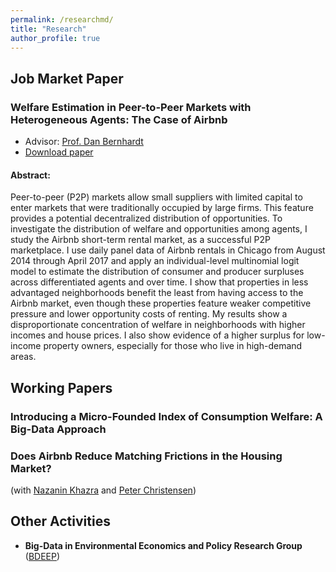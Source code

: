 ```yaml
--- 
permalink: /researchmd/
title: "Research"
author_profile: true 
---
```


##  Job Market Paper

### Welfare Estimation in Peer-to-Peer Markets with Heterogeneous Agents: The Case of Airbnb
* Advisor: [Prof. Dan Bernhardt](https://economics.illinois.edu/profile/danber)
* [Download paper](https://farhoodi.github.io/files/Airbnb_Welfare_Estimation.pdf)

#### Abstract:

Peer-to-peer (P2P) markets allow small suppliers with limited capital to enter markets that were traditionally occupied by large firms. This feature provides a potential decentralized distribution of opportunities. To investigate the distribution of welfare and opportunities among agents, I study the Airbnb short-term rental market, as a successful P2P marketplace. I use daily panel data of Airbnb rentals in Chicago from August 2014 through April 2017 and apply an individual-level multinomial logit model to estimate the distribution of consumer and producer surpluses across differentiated agents and over time. I show that properties in less advantaged neighborhoods benefit the least from having access to the Airbnb market, even though these properties feature weaker competitive pressure and lower opportunity costs of renting. My results show a disproportionate concentration of welfare in neighborhoods with higher incomes and house prices. I also show evidence of a higher surplus for low-income property owners, especially for those who live in high-demand areas.

## Working Papers
### Introducing a Micro-Founded Index of Consumption Welfare: A Big-Data Approach
### Does Airbnb Reduce Matching Frictions in the Housing Market?
(with [Nazanin Khazra](https://www.nazaninkhazra.com) and [Peter Christensen](https://www.uiuc-bdeep.org/christensenteaching))


## Other Activities
* **Big-Data in Environmental Economics and Policy Research Group** ([BDEEP](https://www.uiuc-bdeep.org))
